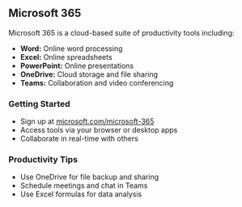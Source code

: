 ## Microsoft 365

Microsoft 365 is a cloud-based suite of productivity tools including:
- **Word:** Online word processing
- **Excel:** Online spreadsheets
- **PowerPoint:** Online presentations
- **OneDrive:** Cloud storage and file sharing
- **Teams:** Collaboration and video conferencing

### Getting Started
- Sign up at [microsoft.com/microsoft-365](https://www.microsoft.com/microsoft-365)
- Access tools via your browser or desktop apps
- Collaborate in real-time with others

### Productivity Tips
- Use OneDrive for file backup and sharing
- Schedule meetings and chat in Teams
- Use Excel formulas for data analysis
